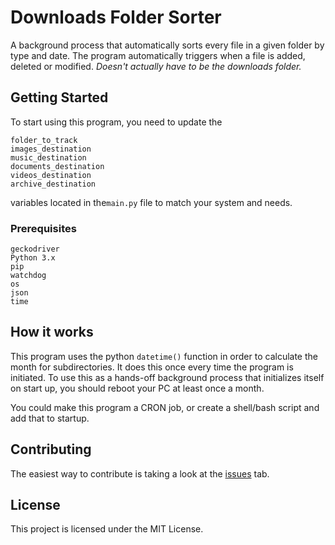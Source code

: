 # Downloads Folder Sorter

A background process that automatically sorts every file in a given folder by type and date. The program automatically triggers when a file is added, deleted or modified. *Doesn't actually have to be the downloads folder.*

## Getting Started

To start using this program, you need to update the 
```
folder_to_track 
images_destination
music_destination 
documents_destination 
videos_destination 
archive_destination 
```
variables located in the`main.py` file to match your system and needs. 


### Prerequisites



```
geckodriver
Python 3.x
pip
watchdog
os
json
time
```



## How it works
This program uses the python `datetime()` function in order to calculate the month for subdirectories. It does this once every time the program is initiated. To use this as a hands-off background process that initializes itself on start up, you should reboot your PC at least once a month. 

You could make this program a CRON job, or create a shell/bash script and add that to startup. 
## Contributing

The easiest way to contribute is taking a look at the [issues](https://github.com/showtimezz/Downloads-Folder-Sorter/issues) tab. 




## License

This project is licensed under the MIT License.
